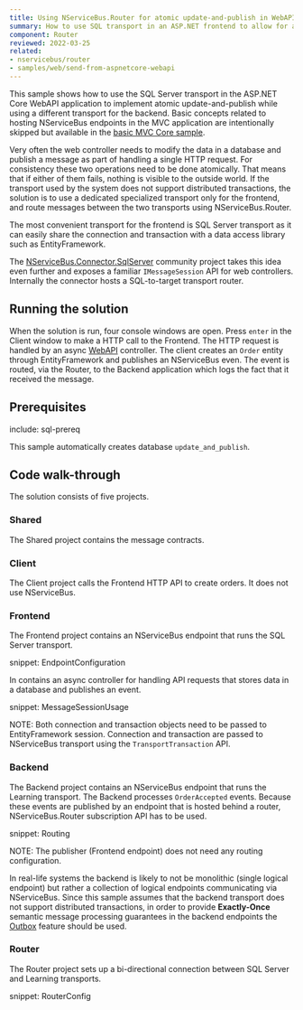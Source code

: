 ```yaml
---
title: Using NServiceBus.Router for atomic update-and-publish in WebAPI sample
summary: How to use SQL transport in an ASP.NET frontend to allow for atomic update-and-publish and NServiceBus.Router to connect frontend to backend transport
component: Router
reviewed: 2022-03-25
related:
- nservicebus/router
- samples/web/send-from-aspnetcore-webapi
---
```


This sample shows how to use the SQL Server transport in the ASP.NET Core WebAPI application to implement atomic update-and-publish while using a different transport for the backend. Basic concepts related to hosting NServiceBus endpoints in the MVC application are intentionally skipped but available in the [basic MVC Core sample](/samples/web/send-from-aspnetcore-webapi).

Very often the web controller needs to modify the data in a database and publish a message as part of handling a single HTTP request. For consistency these two operations need to be done atomically. That means that if either of them fails, nothing is visible to the outside world. If the transport used by the system does not support distributed transactions, the solution is to use a dedicated specialized transport only for the frontend, and route messages between the two transports using NServiceBus.Router.

The most convenient transport for the frontend is SQL Server transport as it can easily share the connection and transaction with a data access library such as EntityFramework.

The [NServiceBus.Connector.SqlServer](https://github.com/SzymonPobiega/NServiceBus.Connector.SqlServer) community project takes this idea even further and exposes a familiar `IMessageSession` API for web controllers. Internally the connector hosts a SQL-to-target transport router.

## Running the solution

When the solution is run, four console windows are open. Press `enter` in the Client window to make a HTTP call to the Frontend. The HTTP request is handled by an async [WebAPI](https://www.asp.net/web-api) controller. The client creates an `Order` entity through EntityFramework and publishes an NServiceBus even. The event is routed, via the Router, to the Backend application which logs the fact that it received the message.

## Prerequisites

include: sql-prereq

This sample automatically creates database `update_and_publish`.

## Code walk-through

The solution consists of five projects.

### Shared

The Shared project contains the message contracts.

### Client

The Client project calls the Frontend HTTP API to create orders. It does not use NServiceBus.

### Frontend

The Frontend project contains an NServiceBus endpoint that runs the SQL Server transport.

snippet: EndpointConfiguration

In contains an async controller for handling API requests that stores data in a database and publishes an event.

snippet: MessageSessionUsage

NOTE: Both connection and transaction objects need to be passed to EntityFramework session. Connection and transaction are passed to NServiceBus transport using the `TransportTransaction` API.

### Backend

The Backend project contains an NServiceBus endpoint that runs the Learning transport. The Backend processes `OrderAccepted` events. Because these events are published by an endpoint that is hosted behind a router, NServiceBus.Router subscription API has to be used.

snippet: Routing

NOTE: The publisher (Frontend endpoint) does not need any routing configuration.

In real-life systems the backend is likely to not be monolithic (single logical endpoint) but rather a collection of logical endpoints communicating via NServiceBus. Since this sample assumes that the backend transport does not support distributed transactions, in order to provide **Exactly-Once** semantic message processing guarantees in the backend endpoints the [Outbox](/nservicebus/outbox) feature should be used.

### Router

The Router project sets up a bi-directional connection between SQL Server and Learning transports.

snippet: RouterConfig
